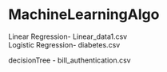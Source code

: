 # MachineLearningAlgo


Linear Regression- Linear_data1.csv                                                                                                          
Logistic Regression- diabetes.csv                                                                                                        

decisionTree - bill_authentication.csv
